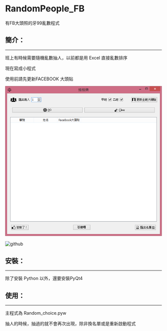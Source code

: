 RandomPeople_FB
===============

有FB大頭照的牙99亂數程式


簡介：
---
-----------------------------------

班上有時候需要隨機亂數抽人，以前都是用 Excel 直接亂數排序

現在寫成小程式

使用前請先更新FACEBOOK 大頭貼


![github](https://github.com/wlhunag/RandomPeople_FB/raw/master/icons/demo.png "亂數主畫面")

![github](https://github.com/wlhunag/RandomPeople_FB/raw/master/icons/fbdownloader "FACEBOOK 下載器")

安裝：
---
-----------------------------------

除了安裝 Python 以外，還要安裝PyQt4


使用：
---
-----------------------------------

主程式為 Random_choice.pyw


抽人的時候，抽過的就不會再次出現，除非換名單或是重新啟動程式


